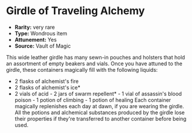 
# Girdle of Traveling Alchemy

* **Rarity:** very rare
* **Type:** Wondrous item
* **Attunement:** Yes
* **Source:** Vault of Magic


This wide leather girdle has many sewn-in pouches and holsters that hold an assortment of empty beakers and vials. Once you have attuned to the girdle, these containers magically fill with the following liquids:
- 2 flasks of alchemist's fire
- 2 flasks of alchemist's ice*
- 2 vials of acid - 2 jars of swarm repellent* - 1 vial of assassin's blood poison - 1 potion of climbing - 1 potion of healing Each container magically replenishes each day at dawn, if you are wearing the girdle. All the potions and alchemical substances produced by the girdle lose their properties if they're transferred to another container before being used.
